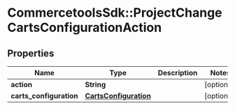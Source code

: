 # CommercetoolsSdk::ProjectChangeCartsConfigurationAction

## Properties
Name | Type | Description | Notes
------------ | ------------- | ------------- | -------------
**action** | **String** |  | [optional] 
**carts_configuration** | [**CartsConfiguration**](CartsConfiguration.md) |  | [optional] 


